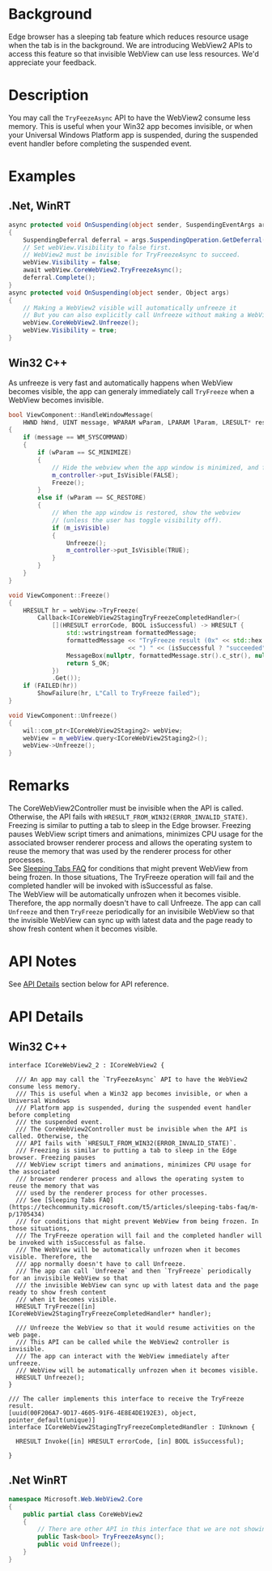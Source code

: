 # Background
Edge browser has a sleeping tab feature which reduces resource usage when the tab is in the background. We are introducing WebView2 APIs
to access this feature so that invisible WebView can use less resources. We'd appreciate your feedback.


# Description
You may call the `TryFeezeAsync` API to have the WebView2 consume less memory. This is useful when your Win32 app becomes invisible, or when your Universal Windows Platform app is suspended, during the suspended event handler before completing the suspended event.

# Examples
## .Net, WinRT
```c#
async protected void OnSuspending(object sender, SuspendingEventArgs args)
{
    SuspendingDeferral deferral = args.SuspendingOperation.GetDeferral();
    // Set webView.Visibility to false first.
    // WebView2 must be invisible for TryFreezeAsync to succeed.
    webView.Visibility = false;
    await webView.CoreWebView2.TryFreezeAsync();
    deferral.Complete();
}
async protected void OnSuspending(object sender, Object args)
{
    // Making a WebView2 visible will automatically unfreeze it
    // But you can also explicitly call Unfreeze without making a WebView2 visible to unfreeze it.
    webView.CoreWebView2.Unfreeze();
    webView.Visibility = true;
}
```
## Win32 C++
As unfreeze is very fast and automatically happens when WebView becomes visible, the app can generaly immediately call `TryFreeze` when a WebView becomes invisible.
```cpp
bool ViewComponent::HandleWindowMessage(
    HWND hWnd, UINT message, WPARAM wParam, LPARAM lParam, LRESULT* result)
{
    if (message == WM_SYSCOMMAND)
    {
        if (wParam == SC_MINIMIZE)
        {
            // Hide the webview when the app window is minimized, and freeze it.
            m_controller->put_IsVisible(FALSE);
            Freeze();
        }
        else if (wParam == SC_RESTORE)
        {
            // When the app window is restored, show the webview
            // (unless the user has toggle visibility off).
            if (m_isVisible)
            {
                Unfreeze();
                m_controller->put_IsVisible(TRUE);
            }
        }
    }
}

void ViewComponent::Freeze()
{
    HRESULT hr = webView->TryFreeze(
        Callback<ICoreWebView2StagingTryFreezeCompletedHandler>(
            [](HRESULT errorCode, BOOL isSuccessful) -> HRESULT {
                std::wstringstream formattedMessage;
                formattedMessage << "TryFreeze result (0x" << std::hex << errorCode
                                 << ") " << (isSuccessful ? "succeeded" : "failed");
                MessageBox(nullptr, formattedMessage.str().c_str(), nullptr, MB_OK);
                return S_OK;
            })
            .Get());
    if (FAILED(hr))
        ShowFailure(hr, L"Call to TryFreeze failed");
}

void ViewComponent::Unfreeze()
{
    wil::com_ptr<ICoreWebView2Staging2> webView;
    webView = m_webView.query<ICoreWebView2Staging2>();
    webView->Unfreeze();
}
```

# Remarks
The CoreWebView2Controller must be invisible when the API is called. Otherwise, the
API fails with `HRESULT_FROM_WIN32(ERROR_INVALID_STATE)`.   
Freezing is similar to putting a tab to sleep in the Edge browser. Freezing pauses
WebView script timers and animations, minimizes CPU usage for the associated
browser renderer process and allows the operating system to reuse the memory that was
used by the renderer process for other processes.   
See [Sleeping Tabs FAQ](https://techcommunity.microsoft.com/t5/articles/sleeping-tabs-faq/m-p/1705434)
for conditions that might prevent WebView from being frozen. In those situations,
The TryFreeze operation will fail and the completed handler will be invoked with isSuccessful as false.   
The WebView will be automatically unfrozen when it becomes visible. Therefore, the app normally doesn't have to call Unfreeze.
The app can call `Unfreeze` and then `TryFreeze` periodically for an invisibile WebView so that the invisible WebView can sync up with
latest data and the page ready to show fresh content when it becomes visible.

# API Notes
See [API Details](#api-details) section below for API reference.

# API Details

## Win32 C++
```IDL
interface ICoreWebView2_2 : ICoreWebView2 {

  /// An app may call the `TryFeezeAsync` API to have the WebView2 consume less memory.
  /// This is useful when a Win32 app becomes invisible, or when a Universal Windows
  /// Platform app is suspended, during the suspended event handler before completing
  /// the suspended event.
  /// The CoreWebView2Controller must be invisible when the API is called. Otherwise, the
  /// API fails with `HRESULT_FROM_WIN32(ERROR_INVALID_STATE)`.   
  /// Freezing is similar to putting a tab to sleep in the Edge browser. Freezing pauses
  /// WebView script timers and animations, minimizes CPU usage for the associated
  /// browser renderer process and allows the operating system to reuse the memory that was
  /// used by the renderer process for other processes.   
  /// See [Sleeping Tabs FAQ](https://techcommunity.microsoft.com/t5/articles/sleeping-tabs-faq/m-p/1705434)
  /// for conditions that might prevent WebView from being frozen. In those situations,
  /// The TryFreeze operation will fail and the completed handler will be invoked with isSuccessful as false.   
  /// The WebView will be automatically unfrozen when it becomes visible. Therefore, the
  /// app normally doesn't have to call Unfreeze.
  /// The app can call `Unfreeze` and then `TryFreeze` periodically for an invisibile WebView so that
  /// the invisible WebView can sync up with latest data and the page ready to show fresh content
  /// when it becomes visible.
  HRESULT TryFreeze([in] ICoreWebView2StagingTryFreezeCompletedHandler* handler);

  /// Unfreeze the WebView so that it would resume activities on the web page.
  /// This API can be called while the WebView2 controller is invisible.
  /// The app can interact with the WebView immediately after unfreeze.
  /// WebView will be automatically unfrozen when it becomes visible.
  HRESULT Unfreeze();
}

/// The caller implements this interface to receive the TryFreeze result.
[uuid(00F206A7-9D17-4605-91F6-4E8E4DE192E3), object, pointer_default(unique)]
interface ICoreWebView2StagingTryFreezeCompletedHandler : IUnknown {

  HRESULT Invoke([in] HRESULT errorCode, [in] BOOL isSuccessful);

}
```
## .Net WinRT
```c#
namespace Microsoft.Web.WebView2.Core
{
    public partial class CoreWebView2
    {
        // There are other API in this interface that we are not showing 
        public Task<bool> TryFreezeAsync();
        public void Unfreeze();
    }
}
```
